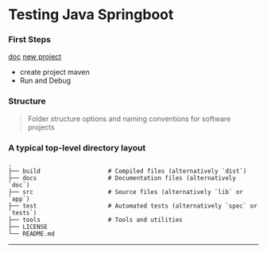 # Testing Java Springboot

### First Steps

[doc](https://spring.io/guides/gs/maven/) [new project](https://start.spring.io/)

* create project maven
* Run and Debug

### Structure

> Folder structure options and naming conventions for software projects

### A typical top-level directory layout

    .
    ├── build                   # Compiled files (alternatively `dist`)
    ├── docs                    # Documentation files (alternatively `doc`)
    ├── src                     # Source files (alternatively `lib` or `app`)
    ├── test                    # Automated tests (alternatively `spec` or `tests`)
    ├── tools                   # Tools and utilities
    ├── LICENSE
    └── README.md

<hr>